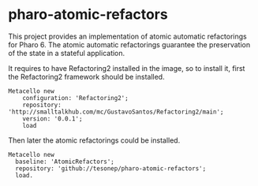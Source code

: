# pharo-atomic-refactors

This project provides an implementation of atomic automatic refactorings for Pharo 6.
The atomic automatic refactorings guarantee the preservation of the state in a stateful application.

It requires to have Refactoring2 installed in the image, so to install it, first the Refactoring2 framework should be installed.

```
Metacello new
	configuration: 'Refactoring2';
	repository: 'http://smalltalkhub.com/mc/GustavoSantos/Refactoring2/main';
	version: '0.0.1';
	load
```

Then later the atomic refactorings could be installed.

```
Metacello new
  baseline: 'AtomicRefactors';
  repository: 'github://tesonep/pharo-atomic-refactors';
  load.
```
